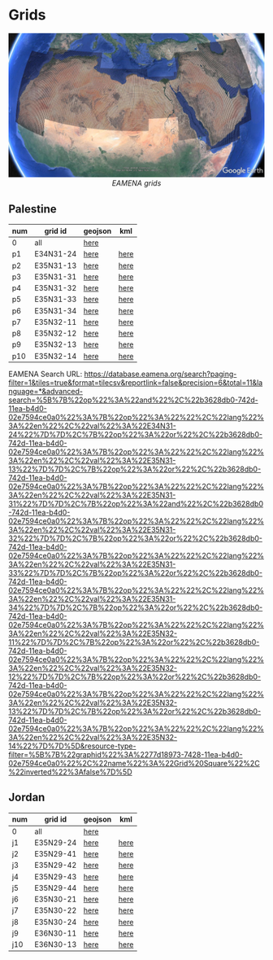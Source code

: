 # Grids

<p align="center">
  <img alt="img-name" src="../../../www/eamenaDB-grid.png" width="600">
  <br>
    <em>EAMENA grids</em> <https://database.eamena.org/>
</p>

## Palestine

|num | grid id | geojson | kml |
|---|---------|---------|-----|
| 0 | all     |  [here](https://github.com/eamena-project/eamena-arches-dev/blob/main/training/2023/grids/palestine/all.geojson) |     |
| p1 | E34N31-24 |  [here](https://github.com/eamena-project/eamena-arches-dev/blob/main/training/2023/grids/palestine/E34N31-24.geojson) | [here](https://github.com/eamena-project/eamena-arches-dev/blob/main/training/2023/grids/palestine/E34N31-24.kml)  |
| p2 | E35N31-13 |  [here](https://github.com/eamena-project/eamena-arches-dev/blob/main/training/2023/grids/palestine/E35N31-13.geojson) | [here](https://github.com/eamena-project/eamena-arches-dev/blob/main/training/2023/grids/palestine/E35N31-13.kml)  |
| p3 | E35N31-31 |  [here](https://github.com/eamena-project/eamena-arches-dev/blob/main/training/2023/grids/palestine/E35N31-31.geojson) | [here](https://github.com/eamena-project/eamena-arches-dev/blob/main/training/2023/grids/palestine/E35N31-31.kml)  |
| p4 | E35N31-32 |  [here](https://github.com/eamena-project/eamena-arches-dev/blob/main/training/2023/grids/palestine/E35N31-32.geojson) | [here](https://github.com/eamena-project/eamena-arches-dev/blob/main/training/2023/grids/palestine/E35N31-32.kml)  |
| p5 | E35N31-33 |  [here](https://github.com/eamena-project/eamena-arches-dev/blob/main/training/2023/grids/palestine/E35N31-33.geojson) | [here](https://github.com/eamena-project/eamena-arches-dev/blob/main/training/2023/grids/palestine/E35N31-33.kml)  |
| p6 | E35N31-34 |  [here](https://github.com/eamena-project/eamena-arches-dev/blob/main/training/2023/grids/palestine/E35N31-34.geojson) | [here](https://github.com/eamena-project/eamena-arches-dev/blob/main/training/2023/grids/palestine/E35N31-34.kml)  |
| p7 | E35N32-11 |  [here](https://github.com/eamena-project/eamena-arches-dev/blob/main/training/2023/grids/palestine/E35N32-11.geojson) | [here](https://github.com/eamena-project/eamena-arches-dev/blob/main/training/2023/grids/palestine/E35N32-11.kml)  |
| p8 | E35N32-12 |  [here](https://github.com/eamena-project/eamena-arches-dev/blob/main/training/2023/grids/palestine/E35N32-12.geojson) | [here](https://github.com/eamena-project/eamena-arches-dev/blob/main/training/2023/grids/palestine/E35N32-12.kml)  |
| p9 | E35N32-13 |  [here](https://github.com/eamena-project/eamena-arches-dev/blob/main/training/2023/grids/palestine/E35N32-13.geojson) | [here](https://github.com/eamena-project/eamena-arches-dev/blob/main/training/2023/grids/palestine/E35N32-13.kml)  |
| p10 | E35N32-14 |  [here](https://github.com/eamena-project/eamena-arches-dev/blob/main/training/2023/grids/palestine/E35N32-14.geojson) | [here](https://github.com/eamena-project/eamena-arches-dev/blob/main/training/2023/grids/palestine/E35N32-14.kml)  |

EAMENA Search URL: https://database.eamena.org/search?paging-filter=1&tiles=true&format=tilecsv&reportlink=false&precision=6&total=11&language=*&advanced-search=%5B%7B%22op%22%3A%22and%22%2C%22b3628db0-742d-11ea-b4d0-02e7594ce0a0%22%3A%7B%22op%22%3A%22%22%2C%22lang%22%3A%22en%22%2C%22val%22%3A%22E34N31-24%22%7D%7D%2C%7B%22op%22%3A%22or%22%2C%22b3628db0-742d-11ea-b4d0-02e7594ce0a0%22%3A%7B%22op%22%3A%22%22%2C%22lang%22%3A%22en%22%2C%22val%22%3A%22E35N31-13%22%7D%7D%2C%7B%22op%22%3A%22or%22%2C%22b3628db0-742d-11ea-b4d0-02e7594ce0a0%22%3A%7B%22op%22%3A%22%22%2C%22lang%22%3A%22en%22%2C%22val%22%3A%22E35N31-31%22%7D%7D%2C%7B%22op%22%3A%22and%22%2C%22b3628db0-742d-11ea-b4d0-02e7594ce0a0%22%3A%7B%22op%22%3A%22%22%2C%22lang%22%3A%22en%22%2C%22val%22%3A%22E35N31-32%22%7D%7D%2C%7B%22op%22%3A%22or%22%2C%22b3628db0-742d-11ea-b4d0-02e7594ce0a0%22%3A%7B%22op%22%3A%22%22%2C%22lang%22%3A%22en%22%2C%22val%22%3A%22E35N31-33%22%7D%7D%2C%7B%22op%22%3A%22or%22%2C%22b3628db0-742d-11ea-b4d0-02e7594ce0a0%22%3A%7B%22op%22%3A%22%22%2C%22lang%22%3A%22en%22%2C%22val%22%3A%22E35N31-34%22%7D%7D%2C%7B%22op%22%3A%22or%22%2C%22b3628db0-742d-11ea-b4d0-02e7594ce0a0%22%3A%7B%22op%22%3A%22%22%2C%22lang%22%3A%22en%22%2C%22val%22%3A%22E35N32-11%22%7D%7D%2C%7B%22op%22%3A%22or%22%2C%22b3628db0-742d-11ea-b4d0-02e7594ce0a0%22%3A%7B%22op%22%3A%22%22%2C%22lang%22%3A%22en%22%2C%22val%22%3A%22E35N32-12%22%7D%7D%2C%7B%22op%22%3A%22or%22%2C%22b3628db0-742d-11ea-b4d0-02e7594ce0a0%22%3A%7B%22op%22%3A%22%22%2C%22lang%22%3A%22en%22%2C%22val%22%3A%22E35N32-13%22%7D%7D%2C%7B%22op%22%3A%22or%22%2C%22b3628db0-742d-11ea-b4d0-02e7594ce0a0%22%3A%7B%22op%22%3A%22%22%2C%22lang%22%3A%22en%22%2C%22val%22%3A%22E35N32-14%22%7D%7D%5D&resource-type-filter=%5B%7B%22graphid%22%3A%2277d18973-7428-11ea-b4d0-02e7594ce0a0%22%2C%22name%22%3A%22Grid%20Square%22%2C%22inverted%22%3Afalse%7D%5D
## Jordan

|num | grid id | geojson | kml |
|---|---------|---------|-----|
| 0 | all     |  [here](https://github.com/eamena-project/eamena-arches-dev/blob/main/training/2023/grids/jordan/all.geojson) |     |
| j1 | E35N29-24 |  [here](https://github.com/eamena-project/eamena-arches-dev/blob/main/training/2023/grids/jordan/E35N29-24.geojson) | [here](https://github.com/eamena-project/eamena-arches-dev/blob/main/training/2023/grids/jordan/E35N29-24.kml)  |
| j2 | E35N29-41 |  [here](https://github.com/eamena-project/eamena-arches-dev/blob/main/training/2023/grids/jordan/E35N29-41.geojson) | [here](https://github.com/eamena-project/eamena-arches-dev/blob/main/training/2023/grids/jordan/E35N29-41.kml)  |
| j3 | E35N29-42 |  [here](https://github.com/eamena-project/eamena-arches-dev/blob/main/training/2023/grids/jordan/E35N29-42.geojson) | [here](https://github.com/eamena-project/eamena-arches-dev/blob/main/training/2023/grids/jordan/E35N29-42.kml)  |
| j4 | E35N29-43 |  [here](https://github.com/eamena-project/eamena-arches-dev/blob/main/training/2023/grids/jordan/E35N29-43.geojson) | [here](https://github.com/eamena-project/eamena-arches-dev/blob/main/training/2023/grids/jordan/E35N29-43.kml)  |
| j5 | E35N29-44 |  [here](https://github.com/eamena-project/eamena-arches-dev/blob/main/training/2023/grids/jordan/E35N29-44.geojson) | [here](https://github.com/eamena-project/eamena-arches-dev/blob/main/training/2023/grids/jordan/E35N29-44.kml)  |
| j6 | E35N30-21 |  [here](https://github.com/eamena-project/eamena-arches-dev/blob/main/training/2023/grids/jordan/E35N30-21.geojson) | [here](https://github.com/eamena-project/eamena-arches-dev/blob/main/training/2023/grids/jordan/E35N30-21.kml)  |
| j7 | E35N30-22 |  [here](https://github.com/eamena-project/eamena-arches-dev/blob/main/training/2023/grids/jordan/E35N30-22.geojson) | [here](https://github.com/eamena-project/eamena-arches-dev/blob/main/training/2023/grids/jordan/E35N30-22.kml)  |
| j8 | E35N30-24 |  [here](https://github.com/eamena-project/eamena-arches-dev/blob/main/training/2023/grids/jordan/E35N30-24.geojson) | [here](https://github.com/eamena-project/eamena-arches-dev/blob/main/training/2023/grids/jordan/E35N30-24.kml)  |
| j9 | E36N30-11 |  [here](https://github.com/eamena-project/eamena-arches-dev/blob/main/training/2023/grids/jordan/E36N30-11.geojson) | [here](https://github.com/eamena-project/eamena-arches-dev/blob/main/training/2023/grids/jordan/E36N30-11.kml)  |
| j10 | E36N30-13 |  [here](https://github.com/eamena-project/eamena-arches-dev/blob/main/training/2023/grids/jordan/E36N30-13.geojson) | [here](https://github.com/eamena-project/eamena-arches-dev/blob/main/training/2023/grids/jordan/E36N30-13.kml)  |